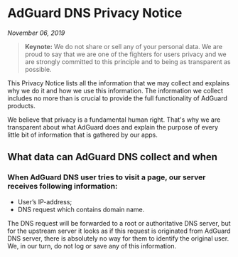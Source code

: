 # AdGuard DNS Privacy Notice
*November 06, 2019*
> **Keynote:** We do not share or sell any of your personal data. We are proud to say that we are one of the fighters for users privacy and we are strongly committed to this principle and to being as transparent as possible.

This Privacy Notice lists all the information that we may collect and explains why we do it and how we use this information. The information we collect includes no more than is crucial to provide the full functionality of AdGuard products.

We believe that privacy is a fundamental human right. That's why we are transparent about what AdGuard does and explain the purpose of every little bit of information that is gathered by our apps.

## What data can AdGuard DNS collect and when

### When AdGuard DNS user tries to visit a page, our server receives following information:

* User’s IP-address;
* DNS request which contains domain name. 

The DNS request will be forwarded to a root or authoritative DNS server, but for the upstream server it looks as if this request is originated from AdGuard DNS server, there is absolutely no way for them to identify the original user. We, in our turn, do not log or save any of this information.